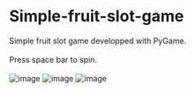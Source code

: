# Simple-fruit-slot-game
Simple fruit slot game developped with PyGame. <br /> <br />
Press space bar to spin. <br /> <br />
![image](https://user-images.githubusercontent.com/57793375/185615353-4af090b8-d219-4e30-833b-c9a4cfbd70fa.png)
![image](https://user-images.githubusercontent.com/57793375/185615402-a5a2cdc6-758e-4726-a99a-81e7dda085ae.png)
![image](https://user-images.githubusercontent.com/57793375/185615462-e8c9437b-3c88-48bc-96e7-9f5a04258134.png)
